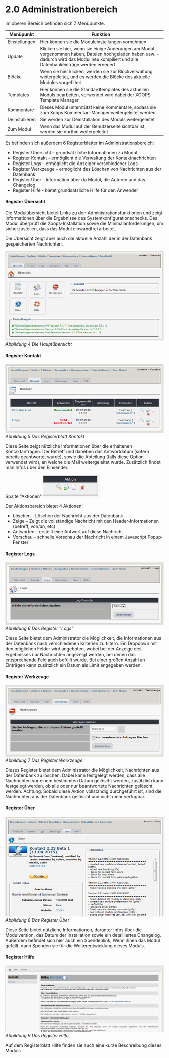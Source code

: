 # 2.0 Administrationbereich

Im oberen Bereich befinden sich 7 Menüpunkte.

|Menüpunkt|	Funktion|
|---|---|
|Einstellungen| Hier können sie die Moduleinstellungen vornehmen |
|Update| Klicken sie hier, wenn sie einige Änderungen am Modul vorgenommen haben, Dateien hochgeladen haben usw. - dadurch wird das Modul neu kompiliert und alle Datenbankeinträge werden erneuert |
|Blöcke| Wenn sie hier klicken, werden sie zur Blockverwaltung weitergeleitet, und es werden die Blöcke des aktuelle Modules vorgefiltert |
|Templates| Hier können sie die Standardtemplates des aktuellen Moduls bearbeiten, verwendet wird dabei der XOOPS Template Manager |
|Kommentare| Dieses Modul unterstützt keine Kommentare, sodass sie zum Xoops Kommentar-Manager weitergeleitet werden |
|Deinstallieren| Sie werden zur Deinstallation des Moduls weitergeleitet |
|Zum Modul| Wenn das Modul auf der Benutzerseite sichtbar ist, werden sie dorthin weitergeleitet |

Es befinden sich außerdem 6 Registerblätter im Administrationsbereich: 
-	Register Übersicht – grundsätzliche Informationen zu Modul
-	Register Kontakt – ermöglicht die Verwaltung der Kontaktnachrichten
-	Register Logs – ermöglicht die Anzeiger verschiedener Logs
-	Register Werkzeuge – ermöglicht des Löschen von Nachrichten aus der Datenbank
-	Register Über - Information über da Modul, die Autoren und das Changelog
-	Register Hilfe - bietet grundsätzliche Hilfe für den Anwender


#### Register Übersicht

Die Modulübersicht bietet Links zu den Administrationsfunktionen und zeigt Informationen über die Ergebnisse des Systemkonfigurationschecks. Das Modul überprüft die Xoops-Installation sowie die Minimalanforderungen, um sicherzustellen, dass das Modul einwandfrei arbeitet.

Die Übersicht zeigt aber auch die aktuelle Anzahl der in der Datenbank gespeicherten Nachrichten.

![0_dashboard_de.PNG](../assets/0_dashboard_de.PNG) 
*Abbildung 4 Die Hauptübersicht*


#### Register Kontakt
![2_message1_de.PNG](../assets/2_message1_de.PNG)  
*Abbildung 5 Das Registerblatt Kontakt*

Diese Seite zeigt nützliche Informationen über die erhaltenen Kontaktanfragen. Der Betreff und daneben das Antwortdatum (sofern bereits geantwortet wurde), sowie die Abteilung (falls diese Option verwendet wird), an welche die Mail weitergeleitet wurde. Zusätzlich findet man Infos über den Einsender.

Spalte "Aktionen"
![2_message2_de.PNG](../assets/2_message2_de.PNG)  

Der Aktionsbereich bietet 4 Aktionen:
- Löschen – Löschen der Nachricht aus der Datenbank
- Zeige – Zeigt die vollständige Nachricht mit den Header-Informationen (betreff, von/an, etc)
- Antworten – erstellt eine Antwort auf diese Nachricht
- Vorschau – schnelle Vorschau der Nachricht in einem Javascript Popup-Fenster


#### Register Logs
![2_logs1_de.PNG](../assets/2_logs1_de.PNG)  
*Abbildung 6 Das Register “Logs”*

Diese Seite bietet dem Administrator die Möglichkeit, die Informationen aus der Datenbank nach verschiedenen Kriterien zu filtern. Ein Dropdown mit den möglichen Felder wird angeboten, wobei bei der Anzeige des Ergebnisses nur Nachrichten angezeigt werden, bei denen das entsprechende Feld auch befüllt wurde. Bei einer großen Anzahl an Einträgen kann zusätzlich ein Datum als Limit angegeben werden.


#### Register Werkzeuge
![2_prune1_de.PNG](../assets/2_prune1_de.PNG)  
*Abbildung 7 Das Register Werkzeuge*

Dieses Register bietet dem Administrator die Möglichkeit, Nachrichten aus der Datenbank zu löschen. Dabei kann festgelegt werden, dass alle Nachrichten vor einem bestimmten Datum gelöscht werden, zusätzlich kann festgelegt werden, ob alle oder nur beantwortete Nachrichten gelöscht werden.
Achtung: Sobald diese Aktion vollständig durchgeführt ist, sind die Nachrichten aus der Datenbank gelöscht und nicht mehr verfügbar.

#### Register Über
![2_about1_de.PNG](../assets/2_about1_de.PNG)  
*Abbildung 8 Das Register Über*

Diese Seite bietet nützliche Informationen, darunter Infos über die Modulversion, das Datum der Installation sowie ein detailliertes Changelog.
Außerdem befindet sich hier auch ein Spendenlink, Wenn ihnen das Modul gefällt, dann Spenden sie für die Weiterentwicklung dieses Moduls.


#### Register Hilfe
![2_help1_de.PNG](../assets/2_help1_de.PNG)  
*Abbildung 9 Das Register Hilfe*

Auf dem Registerblatt Hilfe finden sie auch eine kurze Beschreibung dieses Moduls

 
